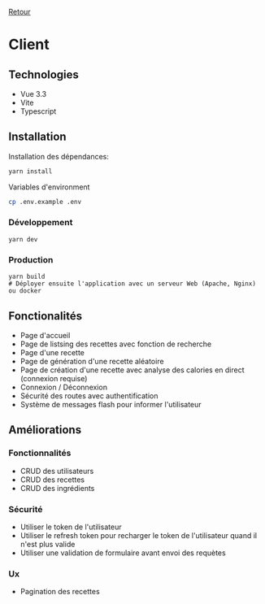 [Retour](../README.md)

# Client

## Technologies

- Vue 3.3
- Vite
- Typescript

## Installation

Installation des dépendances:

```bash
yarn install
```

Variables d'environment

```bash
cp .env.example .env
```

### Développement

```shell
yarn dev
```

### Production

```shell
yarn build
# Déployer ensuite l'application avec un serveur Web (Apache, Nginx) ou docker
```

## Fonctionalités

- Page d'accueil
- Page de listsing des recettes avec fonction de recherche
- Page d'une recette
- Page de génération d'une recette aléatoire
- Page de création d'une recette avec analyse des calories en direct (connexion requise)
- Connexion / Déconnexion
- Sécurité des routes avec authentification
- Système de messages flash pour informer l'utilisateur

## Améliorations

### Fonctionnalités

- CRUD des utilisateurs
- CRUD des recettes
- CRUD des ingrédients

### Sécurité

- Utiliser le token de l'utilisateur
- Utiliser le refresh token pour recharger le token de l'utilisateur quand il n'est plus valide
- Utiliser une validation de formulaire avant envoi des requètes

### Ux

- Pagination des recettes
